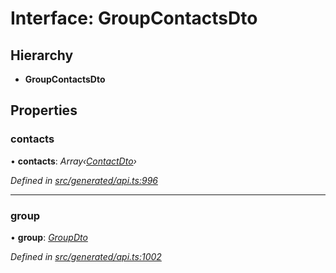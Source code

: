 # Interface: GroupContactsDto

## Hierarchy

* **GroupContactsDto**

## Properties

###  contacts

• **contacts**: *Array‹[ContactDto](contactdto.md)›*

*Defined in [src/generated/api.ts:996](https://github.com/mailslurp/mailslurp-client-ts-js/blob/4ca018b/src/generated/api.ts#L996)*

___

###  group

• **group**: *[GroupDto](groupdto.md)*

*Defined in [src/generated/api.ts:1002](https://github.com/mailslurp/mailslurp-client-ts-js/blob/4ca018b/src/generated/api.ts#L1002)*
